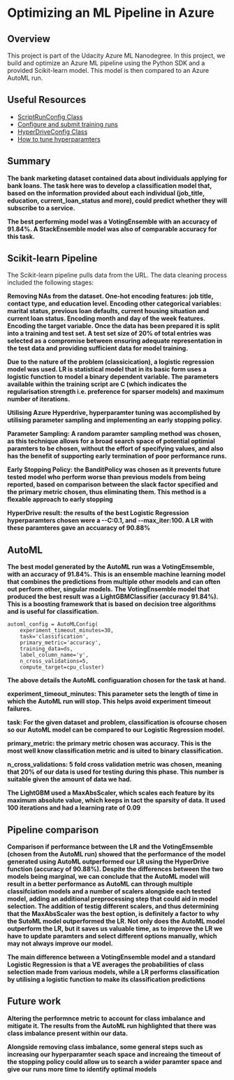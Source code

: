 # Optimizing an ML Pipeline in Azure

## Overview
This project is part of the Udacity Azure ML Nanodegree.
In this project, we build and optimize an Azure ML pipeline using the Python SDK and a provided Scikit-learn model.
This model is then compared to an Azure AutoML run.

## Useful Resources
- [ScriptRunConfig Class](https://docs.microsoft.com/en-us/python/api/azureml-core/azureml.core.scriptrunconfig?view=azure-ml-py)
- [Configure and submit training runs](https://docs.microsoft.com/en-us/azure/machine-learning/how-to-set-up-training-targets)
- [HyperDriveConfig Class](https://docs.microsoft.com/en-us/python/api/azureml-train-core/azureml.train.hyperdrive.hyperdriveconfig?view=azure-ml-py)
- [How to tune hyperparamters](https://docs.microsoft.com/en-us/azure/machine-learning/how-to-tune-hyperparameters)


## Summary
**The bank marketing dataset contained data about individuals applying for bank loans. The task here was to develop a classification model that, based on the information provided about each individual (job_title, education, current_loan_status and more), could predict whether they will subscribe to a service.**

**The best performing model was a VotingEnsemble with an accuracy of 91.84%. A StackEnsemble model was also of comparable accuracy for this task.**

## Scikit-learn Pipeline
The Scikit-learn pipeline pulls data from the URL. The data cleaning process included the following stages:

**Removing NAs from the dataset.
One-hot encoding features: job title, contact type, and education level.
Encoding other categorical variables: marital status, previous loan defaults, current housing situation and current loan status. 
Encoding month and day of the week features.
Encoding the target variable.
Once the data has been prepared it is split into a training and test set. A test set size of 20% of total entries was selected as a compromise between ensuring adequate representation in the test data and providing sufficient data for model training.**

**Due to the nature of the problem (classicication), a logistic regression model was used. LR is statistical model that in its basic form uses a logistic function to model a binary dependent variable. The parameters available within the training script are C (which indicates the regularisation strength i.e. preference for sparser models) and maximum number of iterations.**

**Utilising Azure Hyperdrive, hyperparamter tuning was accomplished by utilising parameter sampling and implementing an early stopping policy.**

**Parameter Sampling: A random paramter sampling method was chosen, as this technique allows for a broad search space of potential optimial paramters to be chosen, without the effort of specifying values, and also has the benefit of supporting early termination of poor performance runs.**

**Early Stopping Policy: the BanditPolicy was chosen as it prevents future tested model who perform worse than previous models from being reported, based on comparison between the slack factor specified and the primary metric chosen, thus eliminating them. This method is a flexable approach to early stopping**

**HyperDrive result: the results of the best Logistic Regression hyperparamters chosen were a --C:0.1, and --max_iter:100. A LR with these paramteres gave an accuaracy of 90.88%**

## AutoML
**The best model generated by the AutoML run was a VotingEmsemble, with an accuracy of 91.84%. This is an ensemble machine learning model that combines the predictions from multiple other models and can often out perform other, singular models.**
**The VotingEnsemble model that produced the best result was a LightGBMClassifier (accuracy 91.84%). This is a boosting framework that is based on decision tree algorithms and is useful for classification.**

```
automl_config = AutoMLConfig(
    experiment_timeout_minutes=30,
    task='classification',
    primary_metric='accuracy',
    training_data=ds,
    label_column_name='y',
    n_cross_validations=5, 
    compute_target=cpu_cluster)
```
**The above details the AutoML configuaration chosen for the task at hand.**

**experiment_timeout_minutes: This parameter sets the length of time in which the AutoML run will stop. This helps avoid experiment timeout failures.**

**task: For the given dataset and problem, classification is ofcourse chosen so our AutoML model can be compared to our Logistic Regression model.** 

**primary_metric: the primary metric chosen was accuracy. This is the most well know classification metric and is uited to binary classification.**

**n_cross_validations: 5 fold cross validation metric was chosen, meaning that 20% of our data is used for testing during this phase. This number is suitable given the amount of data we had.**

**The LightGBM used a MaxAbsScaler, which scales each feature by its maximum absolute value, which keeps in tact the sparsity of data. It used 100 iterations and had a learning rate of 0.09**

## Pipeline comparison
**Comparison if performance between the LR and the VotingEmsemble (chosen from the AutoML run) showed that the performance of the model generated using AutoML outperformed our LR using the HyperDrive function (accuracy of 90.88%). Despite the differences between the two models being marginal, we can conclude that the AutoML model will result in a better performance as AutoML can through multiple classifciation models and a number of scalers alongside each tested model, adding an additional preprocessing step that could aid in model selection. The addition of testig different scalers, and thus determining that the MaxAbsScaler was the best option, is definitely a factor to why the SutoML model outperformed the LR. Not only does the AutoML model outperform the LR, but it saves us valuable time, as to improve the LR we have to update paramters and select different options manually, which may not always improve our model.**

**The main difference between a VotingEnsemble model and a standard Logistic Regression is that a VE averages the probabilities of class selection made from various models, while a LR performs classification by utilising a logistic function to make its classification predictions**

## Future work
**Altering the performnce metric to account for class imbalance and mitigate it. The results from the AutoML run highlighted that there was class imbalance present within our data.**

**Alongside removing class imbalance, some general steps such as increasing our hyperparamter seach space and increaing the timeout of the stopping policy could allow us to search a wider paramter space and give our runs more time to identify optimal models**
